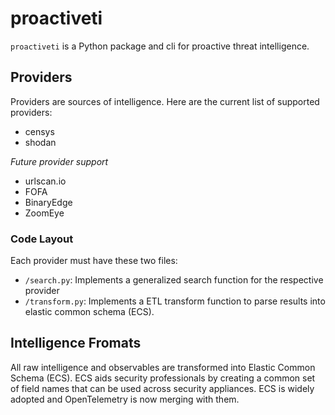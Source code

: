 # proactiveti

`proactiveti` is a Python package and cli for proactive threat intelligence.

## Providers

Providers are sources of intelligence. Here are the current list of supported providers:

* censys
* shodan

*Future provider support*

* urlscan.io
* FOFA
* BinaryEdge
* ZoomEye

### Code Layout

Each provider must have these two files:

* `/search.py`: Implements a generalized search function for the respective provider
* `/transform.py`: Implements a ETL transform function to parse results into elastic common schema (ECS).


## Intelligence Fromats

All raw intelligence and observables are transformed into Elastic Common Schema (ECS). ECS aids security professionals by creating a common set of field names that can be used
across security appliances. ECS is widely adopted and OpenTelemetry is now merging with them.
